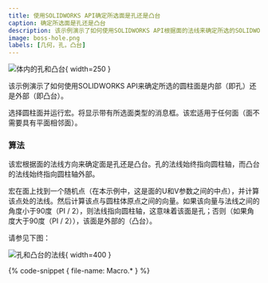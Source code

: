 ```yaml
---
title: 使用SOLIDWORKS API确定所选面是孔还是凸台
caption: 确定所选面是孔还是凸台
description: 该示例演示了如何使用SOLIDWORKS API根据面的法线来确定所选的SOLIDWORKS零件或装配中的圆柱面是内部（即孔）还是外部（即凸台）。
image: boss-hole.png
labels: [几何，孔，凸台]
---
```

![体内的孔和凸台](boss-hole.png){ width=250 }

该示例演示了如何使用SOLIDWORKS API来确定所选的圆柱面是内部（即孔）还是外部（即凸台）。

选择圆柱面并运行宏。将显示带有所选面类型的消息框。该宏适用于任何面（面不需要具有平面相邻面）。

### 算法

该宏根据面的法线方向来确定面是孔还是凸台。孔的法线始终指向圆柱轴，而凸台的法线始终指向圆柱轴外部。

宏在面上找到一个随机点（在本示例中，这是面的U和V参数之间的中点），并计算该点处的法线。然后计算该点与圆柱体原点之间的向量。如果该向量与法线之间的角度小于90度（PI / 2），则法线指向圆柱轴，这意味着该面是孔；否则（如果角度大于90度（PI / 2）），该面是外部的（凸台）。

请参见下图：

![孔和凸台的法线](inner-face-outer-face.png){ width=400 }

{% code-snippet { file-name: Macro.* } %}